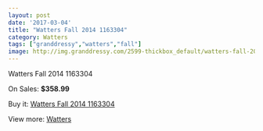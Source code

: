 ```yaml
---
layout: post
date: '2017-03-04'
title: "Watters Fall 2014 1163304"
category: Watters
tags: ["granddressy","watters","fall"]
image: http://img.granddressy.com/2599-thickbox_default/watters-fall-2014-1163304.jpg
---
```

Watters Fall 2014 1163304

On Sales: **$358.99**
<a href="https://www.granddressy.com/en/watters/2138-watters-fall-2014-1163304.html"><amp-img layout="responsive" width="600" height="600" src="//img.granddressy.com/2599-thickbox_default/watters-fall-2014-1163304.jpg" alt="Watters Fall 2014 1163304 0" /></a>

Buy it: [Watters Fall 2014 1163304](https://www.granddressy.com/en/watters/2138-watters-fall-2014-1163304.html "Watters Fall 2014 1163304")

View more: [Watters](https://www.granddressy.com/en/33-watters "Watters")